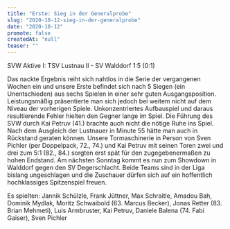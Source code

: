 ```yaml
---
title: "Erste: Sieg in der Generalprobe"
slug: "2020-10-12-sieg-in-der-generalprobe"
date: "2020-10-12"
promote: false
createdAt: "null"
teaser: ""
---
```

SVW Aktive I: TSV Lustnau II - SV Walddorf 1:5 (0:1)


Das nackte Ergebnis reiht sich nahtlos in die Serie der vergangenen Wochen ein und unsere Erste befindet sich nach 5 Siegen (ein Unentschieden) aus sechs Spielen in einer sehr guten Ausgangsposition. Leistungsmäßig präsentierte man sich jedoch bei weitem nicht auf dem Niveau der vorherigen Spiele. Unkonzentriertes Aufbauspiel und daraus resultierende Fehler hielten den Gegner lange im Spiel. Die Führung des SVW durch Kai Petruv (41.) brachte auch nicht die nötige Ruhe ins Spiel. Nach dem Ausgleich der Lustnauer in Minute 55 hätte man auch in Rückstand geraten können. Unsere Tormaschinerie in Person von Sven Pichler (per Doppelpack, 72., 74.) und Kai Petruv mit seinen Toren zwei und drei zum 5:1 (82., 84.) sorgten erst spät für den zugegebenermaßen zu hohen Endstand. Am nächsten Sonntag kommt es nun zum Showdown in Walddorf gegen den SV Degerschlacht. Beide Teams sind in der Liga bislang ungeschlagen und die Zuschauer dürfen sich auf ein hoffentlich hochklassiges Spitzenspiel freuen.


Es spielten: Jannik Schülzle, Frank Jüttner, Max Schraitle, Amadou Bah, Dominik Mydlak, Moritz Schwaibold (63. Marcus Becker), Jonas Retter (83. Brian Mehmeti), Luis Armbruster, Kai Petruv, Daniele Balena (74. Fabi Gaiser), Sven Pichler
